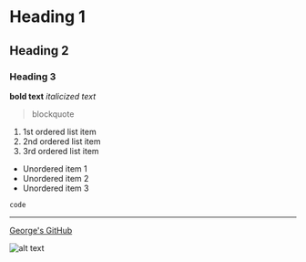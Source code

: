 
# Heading 1 
## Heading 2 
### Heading 3

**bold text**  *italicized text*

> blockquote

1. 1st ordered list item
2. 2nd ordered list item
3. 3rd ordered list item

- Unordered item 1
- Unordered item 2
- Unordered item 3

`code`

---

 [George's GitHub](https://github.com/gredfern5/Engineering-Design-VI)

![alt text](image.jpg)

